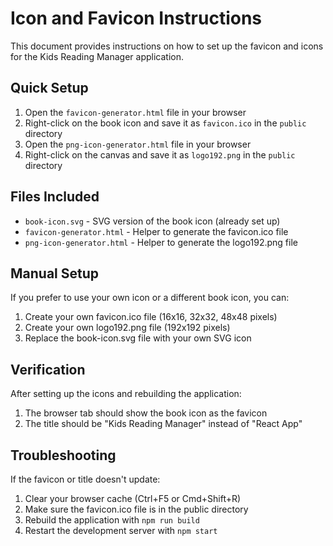 # Icon and Favicon Instructions

This document provides instructions on how to set up the favicon and icons for the Kids Reading Manager application.

## Quick Setup

1. Open the `favicon-generator.html` file in your browser
2. Right-click on the book icon and save it as `favicon.ico` in the `public` directory
3. Open the `png-icon-generator.html` file in your browser
4. Right-click on the canvas and save it as `logo192.png` in the `public` directory

## Files Included

- `book-icon.svg` - SVG version of the book icon (already set up)
- `favicon-generator.html` - Helper to generate the favicon.ico file
- `png-icon-generator.html` - Helper to generate the logo192.png file

## Manual Setup

If you prefer to use your own icon or a different book icon, you can:

1. Create your own favicon.ico file (16x16, 32x32, 48x48 pixels)
2. Create your own logo192.png file (192x192 pixels)
3. Replace the book-icon.svg file with your own SVG icon

## Verification

After setting up the icons and rebuilding the application:

1. The browser tab should show the book icon as the favicon
2. The title should be "Kids Reading Manager" instead of "React App"

## Troubleshooting

If the favicon or title doesn't update:

1. Clear your browser cache (Ctrl+F5 or Cmd+Shift+R)
2. Make sure the favicon.ico file is in the public directory
3. Rebuild the application with `npm run build`
4. Restart the development server with `npm start`